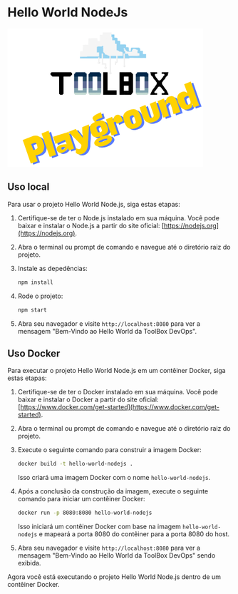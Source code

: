 # Hello World NodeJs
![Toolbox](img/toolbox-playground.png)

## Uso local
Para usar o projeto Hello World Node.js, siga estas etapas:

1. Certifique-se de ter o Node.js instalado em sua máquina. Você pode baixar e instalar o Node.js a partir do site oficial: [https://nodejs.org](https://nodejs.org).

2. Abra o terminal ou prompt de comando e navegue até o diretório raiz do projeto.

3. Instale as depedências:
    ```bash
    npm install
    ```

4. Rode o projeto:
    ```bash
    npm start
    ```

5. Abra seu navegador e visite `http://localhost:8080` para ver a mensagem "Bem-Vindo ao Hello World da ToolBox DevOps".

## Uso Docker

Para executar o projeto Hello World Node.js em um contêiner Docker, siga estas etapas:

1. Certifique-se de ter o Docker instalado em sua máquina. Você pode baixar e instalar o Docker a partir do site oficial: [https://www.docker.com/get-started](https://www.docker.com/get-started).

2. Abra o terminal ou prompt de comando e navegue até o diretório raiz do projeto.

3. Execute o seguinte comando para construir a imagem Docker:

    ```bash
    docker build -t hello-world-nodejs .
    ```

    Isso criará uma imagem Docker com o nome `hello-world-nodejs`.

5. Após a conclusão da construção da imagem, execute o seguinte comando para iniciar um contêiner Docker:

    ```bash
    docker run -p 8080:8080 hello-world-nodejs
    ```

    Isso iniciará um contêiner Docker com base na imagem `hello-world-nodejs` e mapeará a porta 8080 do contêiner para a porta 8080 do host.

6. Abra seu navegador e visite `http://localhost:8080` para ver a mensagem "Bem-Vindo ao Hello World da ToolBox DevOps" sendo exibida.

Agora você está executando o projeto Hello World Node.js dentro de um contêiner Docker.